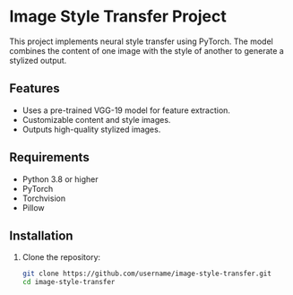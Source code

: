 # Image Style Transfer Project

This project implements neural style transfer using PyTorch. The model combines the content of one image with the style of another to generate a stylized output.

## Features
- Uses a pre-trained VGG-19 model for feature extraction.
- Customizable content and style images.
- Outputs high-quality stylized images.

## Requirements
- Python 3.8 or higher
- PyTorch
- Torchvision
- Pillow

## Installation
1. Clone the repository:
   ```bash
   git clone https://github.com/username/image-style-transfer.git
   cd image-style-transfer
